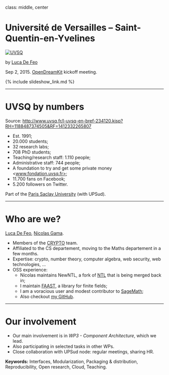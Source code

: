 class: middle, center

# Université de Versailles – Saint-Quentin-en-Yvelines

[![UVSQ](http://www.uvsq.fr/images/logo.png)](http://uvsq.fr)

by [Luca De Feo](http://defeo.lu/)

Sep 2, 2015. [OpenDreamKit](http://opendreamkit.org) kickoff meeting.

{% include slideshow_link.md %}

---

# UVSQ by numbers

Source: <http://www.uvsq.fr/l-uvsq-en-bref-234120.kjsp?RH=1188487374505&RF=1412332265807>

- Est. 1991;
- 20.000 students;
- 32 research labs;
- 708 PhD students;
- Teaching/research staff: 1.110 people;
- Administrative staff: 744 people;
- A foundation to try and get some private money <www.fondation.uvsq.fr>;
- 11.700 fans on Facebook;
- 5.200 followers on Twitter.

Part of the [Paris Saclay University](https://www.universite-paris-saclay.fr/) (with UPSud).

---

# Who are we?

[Luca De Feo](http://defeo.lu/), [Nicolas Gama](http://gama.nicolas.free.fr/).

- Members of the [CRYPTO](http://www.prism.uvsq.fr/index.php/recherche-collaborations-transversales/crypto) team.
- Affiliated to the CS departement, moving to the Maths departement in a few months.
- Expertise: crypto, number theory, computer algebra, web security, web technologies, ...
- OSS experience:
  - Nicolas maintains NewNTL, a fork of [NTL](http://www.shoup.net/ntl/) that is being merged back in;
  - I maintain [FAAST](https://github.com/defeo/FAAST), a library for finite fields;
  - I am a voracious user and modest contributor to [SageMath](http://www.sagemath.org/); 
  - Also checkout [my GitHub](https://github.com/defeo).

---

# Our involvement

- Our main involvement is in *WP3 - Component Architecture*, which we lead.
- Also participating in selected tasks in other WPs.
- Close collaboration with UPSud node: regular meetings, sharing HR.
 
**Keywords:** Interfaces, Modularization, Packaging & distribution, Reproducibility, Open research, Cloud, Teaching.
